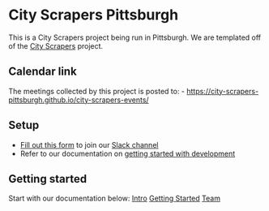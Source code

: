 # City Scrapers Pittsburgh

This is a City Scrapers project being run in Pittsburgh. We are templated off of the [City Scrapers](https://cityscrapers.org) project.

## Calendar link
The meetings collected by this project is posted to: - https://city-scrapers-pittsburgh.github.io/city-scrapers-events/

## Setup

- [Fill out this form](https://airtable.com/shrsdRcYVzp019U22) to join our [Slack channel](https://citybureau.slack.com/#labs_city_scrapers)
- Refer to our documentation on [getting started with development](https://github.com/bonfirefan/city-scrapers-pitt/blob/master/docs/_docs/04-development.md)

## Getting started
Start with our documentation below:
[Intro](01-intro.md)
[Getting Started](02-getting-started.md)
[Team](03-team.md)
